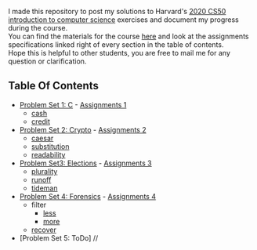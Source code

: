 I made this repository to post my solutions to Harvard's <a href='https://www.edx.org/course/cs50s-introduction-to-computer-science'>2020 CS50 introduction to computer science</a> exercises and document my progress during the course. <br>
You can find the materials for the course <a href='https://cs50.harvard.edu/x/2020/'>here</a> and look at the assignments specifications linked right of every section in the table of contents. <br>
Hope this is helpful to other students, you are free to mail me for any question or clarification.

<h2> Table Of Contents </h2>

- [Problem Set 1: C](/C/pset1) - <a href='https://cs50.harvard.edu/x/2020/psets/1/'> Assignments 1</a>
  * [cash](/C/pset1/cash)
  * [credit](/C/pset1/credit)
- [Problem Set 2: Crypto](/C/pset2) - <a href='https://cs50.harvard.edu/x/2020/psets/2/'> Assignments 2</a> 
  * [caesar](/C/pset2/caesar)
  * [substitution](/C/pset2/substitution)
  * [readability](/C/pset2/readability)
- [Problem Set3: Elections](/C/pset3) - <a href='https://cs50.harvard.edu/x/2020/psets/3/'> Assignments 3</a> 
  * [plurality](/C/pset3/plurality)
  * [runoff](/C/pset3/runoff)
  * [tideman](/C/pset3/tideman)
- [Problem Set 4: Forensics](/C/pset4) - <a href='https://cs50.harvard.edu/x/2020/psets/4/'> Assignments 4</a> 
  * filter
    + [less](/C/pset4/filter)
    + [more](/C/pset4/border-detection)
  * [recover](/C/pset4/recover)
- [Problem Set 5: ToDo] //
